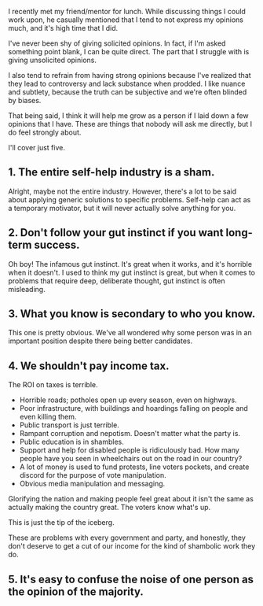 I recently met my friend/mentor for lunch. While discussing things I could work upon, he casually mentioned that I tend to not express my opinions much, and it's high time that I did.

I've never been shy of giving solicited opinions. In fact, if I'm asked something point blank, I can be quite direct. The part that I struggle with is giving unsolicited opinions.

I also tend to refrain from having strong opinions because I've realized that they lead to controversy and lack substance when prodded. I like nuance and subtlety, because the truth can be subjective and we're often blinded by biases.

That being said, I think it will help me grow as a person if I laid down a few opinions that I have. These are things that nobody will ask me directly, but I do feel strongly about. 

I'll cover just five.
## 1. The entire self-help industry is a sham.
Alright, maybe not the entire industry. However, there's a lot to be said about applying generic solutions to specific problems. Self-help can act as a temporary motivator, but it will never actually solve anything for you.

## 2. Don't follow your gut instinct if you want long-term success.
Oh boy! The infamous gut instinct. It's great when it works, and it's horrible when it doesn't. I used to think my gut instinct is great, but when it comes to problems that require deep, deliberate thought, gut instinct is often misleading.

## 3. What you know is secondary to who you know.
This one is pretty obvious. We've all wondered why some person was in an important position despite there being better candidates.

## 4. We shouldn't pay income tax.
The ROI on taxes is terrible.

- Horrible roads; potholes open up every season, even on highways.
- Poor infrastructure, with buildings and hoardings falling on people and even killing them.
- Public transport is just terrible.
- Rampant corruption and nepotism. Doesn't matter what the party is.
- Public education is in shambles.
- Support and help for disabled people is ridiculously bad. How many people have you seen in wheelchairs out on the road in our country?
- A lot of money is used to fund protests, line voters pockets, and create discord for the purpose of vote manipulation.
- Obvious media manipulation and messaging.

Glorifying the nation and making people feel great about it isn't the same as actually making the country great. The voters know what's up.

This is just the tip of the iceberg.

These are problems with every government and party, and honestly, they don't deserve to get a cut of our income for the kind of shambolic work they do.

## 5. It's easy to confuse the noise of one person as the opinion of the majority.